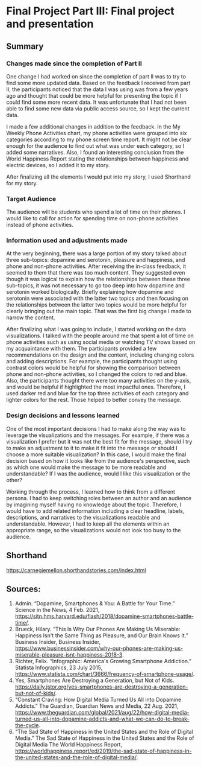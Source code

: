 # Final Project Part III: Final project and presentation
## Summary
### Changes made since the completion of Part II
One change I had worked on since the completion of part II was to try to find some more updated data. Based on the feedback I received from part II, the participants noticed that the data I was using was from a few years ago and thought that could be more helpful for presenting the topic if I could find some more recent data. It was unfortunate that I had not been able to find some new data via public access source, so I kept the current data. 

I made a few additional changes in addition to the feedback. In the My Weekly Phone Activities chart, my phone activities were grouped into six categories according to my phone screen time report. It might not be clear enough for the audience to find out what was under each category, so I added some narratives. Also, I found an interesting conclusion from the World Happiness Report stating the relationships between happiness and electric devices, so I added it to my story. 

After finalizing all the elements I would put into my story, I used Shorthand for my story.  

### Target Audience
The audience will be students who spend a lot of time on their phones. I would like to call for action for spending time on non-phone activities instead of phone activities.

### Information used and adjustments made
At the very beginning, there was a large portion of my story talked about three sub-topics: dopamine and serotonin, pleasure and happiness, and phone and non-phone activities. After receiving the in-class feedback, it seemed to them that there was too much content. They suggested even though it was logical to explain how the relationships between these three sub-topics, it was not necessary to go too deep into how dopamine and serotonin worked biologically. Briefly explaining how dopamine and serotonin were associated with the latter two topics and then focusing on the relationships between the latter two topics would be more helpful for clearly bringing out the main topic. That was the first big change I made to narrow the content. 

After finalizing what I was going to include, I started working on the data visualizations. I talked with the people around me that spent a lot of time on phone activities such as using social media or watching TV shows based on my acquaintance with them. The participants provided a few recommendations on the design and the content, including changing colors and adding descriptions. For example, the participants thought using contrast colors would be helpful for showing the comparison between phone and non-phone activities, so I changed the colors to red and blue. Also, the participants thought there were too many activities on the y-axis, and would be helpful if highlighted the most impactful ones. Therefore, I used darker red and blue for the top three activities of each category and lighter colors for the rest. Those helped to better convey the message. 

### Design decisions and lessons learned
One of the most important decisions I had to make along the way was to leverage the visualizations and the messages. For example, if there was a visualization I prefer but it was not the best fit for the message, should I try to make an adjustment to it to make it fit into the message or should I choose a more suitable visualization? In this case, I would make the final decision based on how it looks like from the audience's perspective, such as which one would make the message to be more readable and understandable? If I was the audience, would I like this visualization or the other?

Working through the process, I learned how to think from a different persona. I had to keep switching roles between an author and an audience by imagining myself having no knowledge about the topic. Therefore, I would have to add related information including a clear headline, labels, descriptions, and narratives to the visualizations readable and understandable. However, I had to keep all the elements within an appropriate range, so the visualizations would not look too busy to the audience. 


## Shorthand
https://carnegiemellon.shorthandstories.com/index.html


## Sources:
1. Admin. “Dopamine, Smartphones &amp; You: A Battle for Your Time.” Science in the News, 4 Feb. 2021, https://sitn.hms.harvard.edu/flash/2018/dopamine-smartphones-battle-time/. 
2. Brueck, Hilary. “This Is Why Our Phones Are Making Us Miserable: Happiness Isn't the Same Thing as Pleasure, and Our Brain Knows It.” Business Insider, Business Insider, https://www.businessinsider.com/why-our-phones-are-making-us-miserable-pleasure-isnt-happiness-2018-3. 
3. Richter, Felix. “Infographic: America's Growing Smartphone Addiction.” Statista Infographics, 23 July 2015, https://www.statista.com/chart/3666/frequency-of-smartphone-usage/. 
4. Yes, Smartphones Are Destroying a Generation, but Not of Kids. https://daily.jstor.org/yes-smartphones-are-destroying-a-generation-but-not-of-kids/. 
5. “Constant Craving: How Digital Media Turned Us All into Dopamine Addicts.” The Guardian, Guardian News and Media, 22 Aug. 2021, https://www.theguardian.com/global/2021/aug/22/how-digital-media-turned-us-all-into-dopamine-addicts-and-what-we-can-do-to-break-the-cycle. 
6. “The Sad State of Happiness in the United States and the Role of Digital Media.” The Sad State of Happiness in the United States and the Role of Digital Media The World Happiness Report, https://worldhappiness.report/ed/2019/the-sad-state-of-happiness-in-the-united-states-and-the-role-of-digital-media/.

